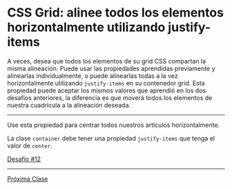 # CSS Grid: alinee todos los elementos horizontalmente utilizando justify-items

A veces, desea que todos los elementos de su grid CSS compartan la misma alineación. Puede usar las propiedades aprendidas previamente y alinearlas individualmente, o puede alinearlas todas a la vez horizontalmente utilizando `justify-items` en su contenedor grid. Esta propiedad puede aceptar los mismos valores que aprendió en los dos desafíos anteriores, la diferencia es que moverá todos los elementos de nuestra cuadrícula a la alineación deseada.

----

Use esta propiedad para centrar todos nuestros artículos horizontalmente.

La clase `container` debe tener una propiedad `justify-items` que tenga el valor de `center`.

[Desafío #12](https://codepen.io/sebastiantorres86/pen/WNvGoqd)

----
[Próxima Clase](#)